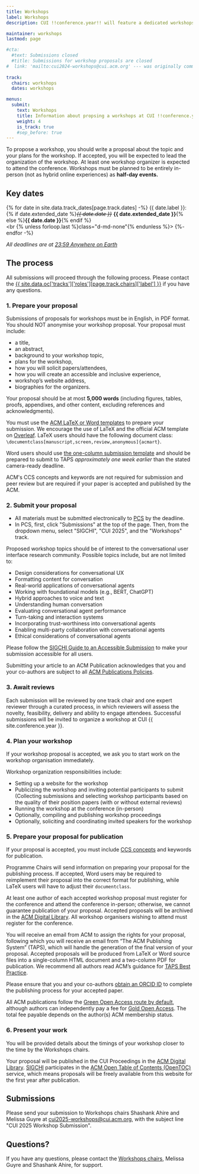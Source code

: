 ```yaml
---
title: Workshops
label: Workshops
description: CUI !!conference.year!! will feature a dedicated workshops track, allowing attendees to organise focused activities co-located at the conference. We are now open to workshops proposals.

maintainer: workshops
lastmod: page

#cta:
  #text: Submissions closed
  #title: Submissions for workshop proposals are closed
#  link: 'mailto:cui2024-workshops@cui.acm.org' --- was originally commented
  
track:
  chairs: workshops
  dates: workshops

menus:
  submit:
    text: Workshops
    title: Information about propsing a workshops at CUI !!conference.year!!
    weight: 4
    is_track: true
    #sep_before: true
---
```


To propose a workshop, you should write a proposal about the topic and your plans for the workshop. If accepted, you will be expected to lead the organization of the workshop. At least one workshop organizer is expected to attend the conference. Workshops must be planned to be entirely in-person (not as hybrid online experiences) as <strong>half-day events.</strong>

## Key dates

{% for date in site.data.track_dates[page.track.dates] -%}
{{ date.label }}: <br class="d-md-none">{% if date.extended_date %}<strike><em>{{ date.date }}</em></strike> <strong>{{ date.extended_date }}</strong>{% else %}<strong>{{ date.date }}</strong>{% endif %}<br><br {% unless forloop.last %}class="d-md-none"{% endunless %}>
{%- endfor -%}

<em class="small">All deadlines are at <a href="https://time.is/Anywhere_on_Earth" title="The current time in 'Anywhere on Earth'">23:59 Anywhere on Earth</a></em>

## The process

All submissions will proceed through the following process. Please contact the <a href="{{ site.data.oc['tracks']['roles'][page.track.chairs]['email'] }}" title="Contact the CUI {{ site.conference.year }} {{ site.data.oc['tracks']['roles'][page.track.chairs]['label'] }} if you have any questions">{{ site.data.oc['tracks']['roles'][page.track.chairs]['label'] }}</a> if you have any questions.

### 1. Prepare your proposal

Submissions of proposals for workshops must be in English, in PDF format. You should NOT anonymise your workshop proposal. Your proposal must include:

* a title,
* an abstract, 
* background to your workshop topic, 
* plans for the workshop, 
* how you will solicit papers/attendees, 
* how you will create an accessible and inclusive experience, 
* workshop’s website address, 
* biographies for the organizers.

Your proposal should be at most **5,000 words** (including figures, tables, proofs, appendixes, and other content, excluding references and acknowledgments).

You must use the [ACM LaTeX or Word templates](https://www.acm.org/publications/proceedings-template "ACM templates for Microsoft Word and LaTeX") to prepare your submission. We encourage the use of LaTeX and the official ACM template on [Overleaf](https://www.overleaf.com/latex/templates/acm-conference-proceedings-primary-article-template/wbvnghjbzwpc "ACM Primary Article Template templates on Overleaf"). LaTeX users should have the following document class: <code>\documentclass[manuscript,screen,review,anonymous]{acmart}</code>.

Word users should use [the one-column submission template](https://authors.acm.org/proceedings/production-information/preparing-your-article-with-microsoft-word "ACM Template for submissions") and should be prepared to submit to TAPS _approximately one week earlier_ than the stated camera-ready deadline.

ACM's CCS concepts and keywords are not required for submission and peer review but are required if your paper is accepted and published by the ACM.

### 2. Submit your proposal

* All materials must be submitted electronically to [PCS](https://new.precisionconference.com/submissions) by the deadline.
* In PCS, first, click "Submissions" at the top of the page. Then, from the dropdown menu, select "SIGCHI", "CUI 2025", and the "Workshops" track.

Proposed workshop topics should be of interest to the conversational user interface research community. Possible topics include, but are not limited to:

* Design considerations for conversational UX 
* Formatting content for conversation 
* Real-world applications of conversational agents 
* Working with foundational models (e.g., BERT, ChatGPT) 
* Hybrid approaches to voice and text 
* Understanding human conversation 
* Evaluating conversational agent performance 
* Turn-taking and interaction systems 
* Incorporating trust-worthiness into conversational agents
* Enabling multi-party collaboration with conversational agents
* Ethical considerations of conversational agents


Please follow the [SIGCHI Guide to an Accessible Submission](https://sigchi.org/conferences/author-resources/accessibility-guide/ "SIGCHI's guide to an Accessible Submission") to make your submission accessible for all users.

Submitting your article to an ACM Publication acknowledges that you and your co-authors are subject to all [ACM Publications Policies](https://www.acm.org/publications/policies "ACM Publications Policies and Procedures"). 

### 3. Await reviews

Each submission will be reviewed by one track chair and one expert reviewer through a curated process, in which reviewers will assess the novelty, feasibility, delivery and ability to engage attendees. Successful submissions will be invited to organize a workshop at CUI {{ site.conference.year }}.

### 4. Plan your workshop 

If your workshop proposal is accepted, we ask you to start work on the workshop organisation immediately. 
 
Workshop organization responsibilities include:  
* Setting up a website for the workshop 
* Publicizing the workshop and inviting potential participants to submit 
(Collecting submissions and selecting workshop participants based on the quality of their position papers (with or without external reviews) 
* Running the workshop at the conference (in-person) 
* Optionally, compiling and publishing workshop proceedings 
* Optionally, soliciting and coordinating invited speakers for the workshop 

### 5. Prepare your proposal for publication

If your proposal is accepted, you must include [CCS concepts](https://dl.acm.org/ccs "ACM Computing Classification System") and keywords for publication.

Programme Chairs will send information on preparing your proposal for the publishing process. If accepted, Word users may be required to reimplement their proposal into the correct format for publishing, while LaTeX users will have to adjust their <code>documentclass</code>.

At least one author of each accepted workshop proposal must register for the conference and attend the conference in-person; otherwise, we cannot guarantee publication of your proposal. Accepted proposals will be archived in the <a href="http://dl.acm.org/" title="The ACM Digital Library">ACM Digital Library</a>. All workshop organisers wishing to attend must register for the conference. 

You will receive an email from ACM to assign the rights for your proposal, following which you will receive an email from “The ACM Publishing System” (TAPS), which will handle the generation of the final version of your proposal. Accepted proposals will be produced from LaTeX or Word source files into a single-column HTML document and a two-column PDF for publication. We recommend all authors read ACM’s guidance for [TAPS Best Practice](https://www.acm.org/publications/taps/taps-best-practices "The ACM Publishing System (TAPS) Best Practices").

Please ensure that you and your co-authors [obtain an ORCID ID](https://orcid.org/register "Register for an ORCID ID") to complete the publishing process for your accepted paper.

All ACM publications follow the [Green Open Access route by default](https://www.acm.org/publications/openaccess#green "Details on ACM's Green Open Access policies"), although authors can independently pay a fee for [Gold Open Access](https://www.acm.org/publications/openaccess#oapricing "Details on Gold Open Access pricing for ACM publications"). The total fee payable depends on the author(s) ACM membership status.

### 6. Present your work

You will be provided details about the timings of your workshop closer to the time by the Workshops chairs.

Your proposal will be published in the CUI Proceedings in the [ACM Digital Library](http://dl.acm.org/ "ACM Digital Library"). [SIGCHI](https://sigchi.org " ACM Special Interest Group on Computer-Human Interaction") participates in the [ACM Open Table of Contents (OpenTOC)](https://www.acm.org/publications/openaccess "ACM Open Access information") service, which means proposals will be freely available from this website for the first year after publication.

## Submissions

Please send your submission to Workshops chairs Shashank Ahire and Melissa Guyre at [cui2025-workshops@cui.acm.org](mailto:cui2025-workshops@cui.acm.org "Make your submission to the workshop chairs"), with the subject line "CUI 2025 Workshop Submission".

## Questions?

If you have any questions, please contact the [Workshops chairs](mailto:cui2025-workshops@cui.acm.org "Question to the workshop chairs"), Melissa Guyre and Shashank Ahire, for support.

